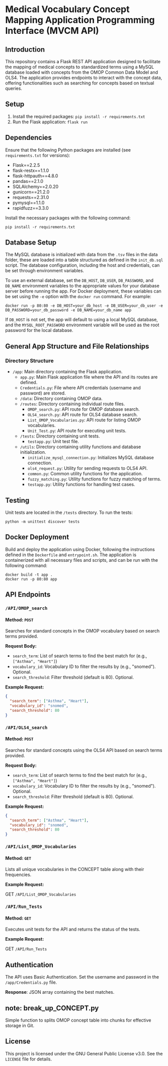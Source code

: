 
# Medical Vocabulary Concept Mapping Application Programming Interface (MVCM API)

## Introduction
 
This repository contains a Flask REST API application designed to facilitate the mapping of medical concepts to standardized terms using a MySQL database loaded with concepts from the OMOP Common Data Model and OLS4. The application provides endpoints to interact with the concept data, offering functionalities such as searching for concepts based on textual queries.

## Setup

1. Install the required packages: `pip install -r requirements.txt`
2. Run the Flask application: `flask run`
 

## Dependencies

Ensure that the following Python packages are installed (see `requirements.txt` for versions):

- Flask==2.2.5
- flask-restx==1.1.0
- flask-httpauth==4.8.0
- pandas==2.1.0
- SQLAlchemy==2.0.20
- gunicorn==21.2.0
- requests==2.31.0
- pymysql==1.1.0
- rapidfuzz==3.3.0

Install the necessary packages with the following command:
```
pip install -r requirements.txt
```

## Database Setup

The MySQL database is initialized with data from the `.tsv` files in the data folder, these are loaded into a table structured as defined in the `init_db.sql` script. The database configuration, including the host and credentials, can be set through environment variables.

To use an external database, set the `DB_HOST`, `DB_USER`, `DB_PASSWORD`, and `DB_NAME` environment variables to the appropriate values for your database server before running the app. For Docker deployment, these variables can be set using the `-e` option with the `docker run` command. For example:

```
docker run -p 80:80 -e DB_HOST=your_db_host -e DB_USER=your_db_user -e DB_PASSWORD=your_db_password -e DB_NAME=your_db_name app
```

If `DB_HOST` is not set, the app will default to using a local MySQL database, and the `MYSQL_ROOT_PASSWORD` environment variable will be used as the root password for the local database.

## General App Structure and File Relationships

### Directory Structure

- `/app`: Main directory containing the Flask application.
  - `app.py`: Main Flask application file where the API and its routes are defined.
  - `Credentials.py`: File where API credentials (username and password) are stored.
  - `/data`: Directory containing OMOP data.
  - `/routes`: Directory containing individual route files.
    - `OMOP_search.py`: API route for OMOP database search.
    - `OLS4_search.py`: API route for OLS4 database search.
    - `List_OMOP_Vocabularies.py`: API route for listing OMOP vocabularies.
    - `Unit_Test.py`: API route for executing unit tests.
  - `/tests`: Directory containing unit tests.
    - `testapp.py`: Unit test file.
  - `/utils`: Directory containing utility functions and database initialization.
    - `initialize_mysql_connection.py`: Initializes MySQL database connection.
    - `ols4_request.py`: Utility for sending requests to OLS4 API.
    - `common.py`: Common utility functions for the application.
    - `fuzzy_matching.py`: Utility functions for fuzzy matching of terms.
    - `testapp.py`: Utility functions for handling test cases.

## Testing

Unit tests are located in the `/tests` directory. To run the tests:

```
python -m unittest discover tests
```

## Docker Deployment

Build and deploy the application using Docker, following the instructions defined in the `Dockerfile` and `entrypoint.sh`. The application is containerized with all necessary files and scripts, and can be run with the following command:
```
docker build -t app .
docker run -p 80:80 app
```

## API Endpoints

### `/API/OMOP_search`

#### Method: `POST`

Searches for standard concepts in the OMOP vocabulary based on search terms provided.

**Request Body:**

- `search_term`: List of search terms to find the best match for (e.g., `["Asthma", "Heart"]`)
- `vocabulary_id`: Vocabulary ID to filter the results by (e.g., "snomed"). Optional.
- `search_threshold`: Filter threshold (default is 80). Optional.

**Example Request:**

```json
{
  "search_term": ["Asthma", "Heart"],
  "vocabulary_id": "snomed",
  "search_threshold": 80
}
```

### `/API/OLS4_search`

#### Method: `POST`

Searches for standard concepts using the OLS4 API based on search terms provided.

**Request Body:**

- `search_term`: List of search terms to find the best match for (e.g., `["Asthma", "Heart"]`)
- `vocabulary_id`: Vocabulary ID to filter the results by (e.g., "snomed"). Optional.
- `search_threshold`: Filter threshold (default is 80). Optional.

**Example Request:**

```json
{
  "search_term": ["Asthma", "Heart"],
  "vocabulary_id": "snomed",
  "search_threshold": 80
}
```

### `/API/List_OMOP_Vocabularies`

#### Method: `GET`

Lists all unique vocabularies in the CONCEPT table along with their frequencies.

**Example Request:**

GET `/API/List_OMOP_Vocabularies`


### `/API/Run_Tests`

#### Method: `GET`

Executes unit tests for the API and returns the status of the tests.

**Example Request:**

GET `/API/Run_Tests`

## Authentication

The API uses Basic Authentication. Set the username and password in the `/app/Credentials.py` file.

**Response**: JSON array containing the best matches.


## note: break_up_CONCEPT.py
Simple function to splits OMOP concept table into chunks for effective storage in Git. 

## License

This project is licensed under the GNU General Public License v3.0. See the `LICENSE` file for details.